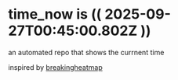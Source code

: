 # time_now is (( 2025-09-27T00:45:00.802Z ))

an automated repo that shows the currnent time

inspired by [breakingheatmap](https://github.com/breakingheatmap/breakingheatmap)